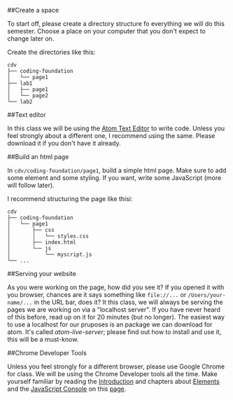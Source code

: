 ##Create a space

To start off, please create a directory structure fo everything we will do this semester. Choose a place on your computer that you don't expect to change later on. 

Create the directories like this:

```
cdv
├── coding-foundation
│   └── page1
├── lab1
│   ├── page1
│   └── page2
└── lab2
```

##Text editor

In this class we will be using the [Atom Text Editor](https://atom.io) to write code. Unless you feel strongly about a different one, I recommend using the same. Please download it if you don't have it already. 

##Build an html page

In `cdv/coding-foundation/page1`, build a simple html page. Make sure to add some element and some styling. If you want, write some JavaScript (more will follow later).

I recommend structuring the page like thisi:


```
cdv
├── coding-foundation
│   └── page1
│       ├── css
│       │   └── styles.css
│       ├── index.html
│       └── js
│           └── myscript.js
└── ...
```

##Serving your website

As you were working on the page, how did you see it? If you opened it with you browser, chances are it says something like `file://...` or `/Users/your-name/...` in the URL bar, does it?
It this class, we will always be serving the pages we are working on via a "localhost server". If you have never heard of this before, read up on it for 20 minutes (but no longer). The easiest way to use a localhost for our pruposes is an package we can download for atom. It's called *atom-live-server*; please find out how to install and use it, this will be a must-know.


##Chrome Developer Tools

Unless you feel strongly for a different browser, please use Google Chrome for class. We will be using the Chrome Developer tools all the time. Make yourself familiar by reading the [Introduction](https://www.bitdegree.org/learn/chrome-developer-tools) and chapters about [Elements](https://www.bitdegree.org/learn/inspect-element) and the [JavaScript Console](https://www.bitdegree.org/learn/javascript-console) on this [page](https://www.bitdegree.org/learn/chrome-developer-tools).




